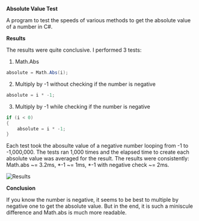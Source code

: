 **Absolute Value Test**

A program to test the speeds of various methods to get the absolute value of a number in C#.

**Results**

The results were quite conclusive. I performed 3 tests:

1. Math.Abs
   
```csharp
absolute = Math.Abs(i);
```

2. Multiply by -1 without checking if the number is negative
   
```csharp
absolute = i * -1;
```

3. Multiply by -1 while checking if the number is negative

```csharp
if (i < 0)
{
    absolute = i * -1;
}
```

Each test took the abosulte value of a negative number looping from -1 to -1,000,000. The tests ran 1,000 times and the elapsed time to create each absolute value was averaged for the result. The results were consistently: Math.abs ~= 3.2ms, *-1 ~= 1ms, *-1 with negative check ~= 2ms.

![Results](../master/media/absolutevaluetest.PNG)

**Conclusion**

If you know the number is negative, it seems to be best to multiple by negative one to get the absolute value. But in the end, it is such a miniscule difference and Math.abs is much more readable.

